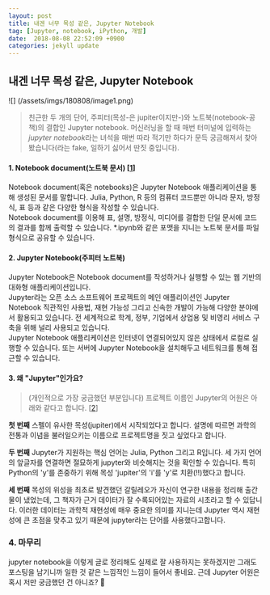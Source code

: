 ```yaml
---
layout: post
title: 내겐 너무 목성 같은, Jupyter Notebook
tag: [Jupyter, notebook, iPython, 개발]
date:  2018-08-08 22:52:09 +0900  
categories: jekyll update
---
```


## 내겐 너무 목성 같은, Jupyter Notebook
![] (/assets/imgs/180808/image1.png)    

> 친근한 두 개의 단어, 주피터(목성-은 jupiter이지만-)와 노트북(notebook-공책)의 결합인 Jupyter notebook. 머신러닝을 할 때 매번 터미널에 입력하는 *jupyter notebook*라는 녀석을 매번 따라 적기만 하다가 문득 궁금해져서 찾아봤습니다(라는 fake, 일하기 싫어서 딴짓 중입니다).

#### 1. Notebook document(노트북 문서) [[1]]
Notebook document(혹은 notebooks)은 Jupyter Notebook 애플리케이션을 통해 생성된 문서를 말합니다. Julia, Python, R 등의 컴퓨터 코드뿐만 아니라 문자, 방정식, 표 등과 같은 다양한 형식을 작성할 수 있습니다.  
Notebook document를 이용해 표, 설명, 방정식, 미디어를 결합한 단일 문서에 코드의 결과를 함께 출력할 수 있습니다. \*.ipynb와 같은 포맷을 지니는 노트북 문서를 파일 형식으로 공유할 수 있습니다. 

#### 2. Jupyter Notebook(주피터 노트북)
Jupyter Notebook은 Notebook document를 작성하거나 실행할 수 있는 웹 기반의 대화형 애플리케이션입니다.   
Jupyter라는 오픈 소스 소프트웨어 프로젝트의 메인 애플리이션인 Jupyter Notebook 직관적인 사용법, 재현 가능성 그리고 신속한 개발이 가능해 다양한 분야에서 활용되고 있습니다. 전 세계적으로 학계, 정부, 기업에서 상업용 및 비영리 서비스 구축을 위해 널리 사용되고 있습니다.  
Jupyter Notebook 애플리케이션은 인터넷이 연결되어있지 않은 상태에서 로컬로 실행할 수 있습니다. 또는 서버에 Jupyter Notebook을 설치해두고 네트워크를 통해 접근할 수 있습니다.  

#### 3. 왜 "Jupyter"인가요?
> (개인적으로 가장 궁금했던 부분입니다) 프로젝트 이름인 Jupyter의 어원은 아래와 같다고 합니다. [[2]]

**첫 번째** 스펠이 유사한 목성(jupiter)에서 시작되었다고 합니다. 설명에 따르면 과학의 전통과 이념을 불러일으키는 이름으로 프로젝트명을 짓고 싶었다고 합니다.

**두 번째** Jupyter가 지원하는 핵심 언어는 Julia, Python 그리고 R입니다. 세 가지 언어의 앞글자를 연결하면 절묘하게 jupyter와 비슷해지는 것을 확인할 수 있습니다. 특히 Python의 'y'를 존중하기 위해 목성 'jupiter'의 'i'를 'y'로 치환(!!)했다고 합니다.

**세 번째** 목성의 위성을 최초로 발견했던 갈릴레오가 자신이 연구한 내용을 정리해 출간물이 냈었는데, 그 책자가 근거 데이터가 잘 수록되어있는 자료의 시초라고 할 수 있답니다. 이러한 데이터는 과학적 재현성에 매우 중요한 의미를 지니는데 Jupyter 역시 재현성에 큰 초점을 맞추고 있기 때문에 jupyter라는 단어를 사용했다고합니다.

### 4. 마무리 
jupyter notebook을 이렇게 글로 정리해도 실제로 잘 사용하지는 못하겠지만 그래도 포스팅을 남기니까 일한 것 같은 느낌적인 느낌이 들어서 좋네요. 근데 Jupyter 어원은 혹시 저만 궁금했던 건 아니죠? 🤭 

[1]:http://jupyter-notebook.readthedocs.io/en/stable/examples/Notebook/What%20is%20the%20Jupyter%20Notebook.html#Introduction
[2]:https://github.com/jupyter/design/wiki/Jupyter-Logo